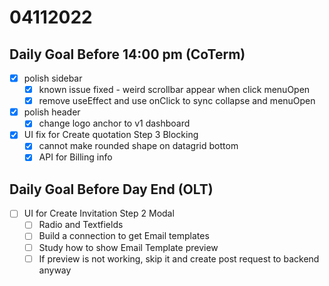 # 04112022

## Daily Goal Before 14:00 pm (CoTerm)

- [x] polish sidebar
  - [x] known issue fixed - weird scrollbar appear when click menuOpen
  - [x] remove useEffect and use onClick to sync collapse and menuOpen
- [x] polish header
  - [x] change logo anchor to v1 dashboard
- [x] UI fix for Create quotation Step 3
    Blocking
  - [x] cannot make rounded shape on datagrid bottom
  - [x] API for Billing info

## Daily Goal Before Day End (OLT)

- [ ] UI for Create Invitation Step 2 Modal
  - [ ] Radio and Textfields
  - [ ] Build a connection to get Email templates
  - [ ] Study how to show Email Template preview
  - [ ] If preview is not working, skip it and create post request to backend anyway

